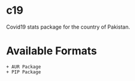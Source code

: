 # c19
Covid19 stats package for the country of Pakistan.

# Available Formats
    + AUR Package
    + PIP Package
